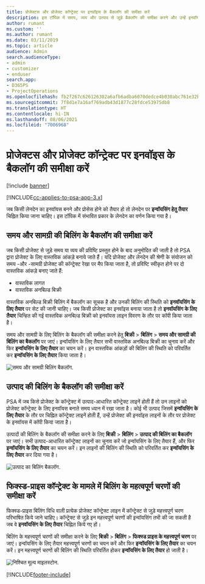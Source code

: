 ```yaml
---
title: प्रोजेक्टस और प्रोजेक्ट कॉन्ट्रेक्ट पर इनवॉइस के बैकलॉग की समीक्षा करें
description: इस टॉपिक में समय, व्यय और उत्पाद से जुड़े बैकलॉग की समीक्षा करने और उन्हें इनवॉयस बनाने के लिए तैयार करने के तरीके के बारे में जानकारी प्रदान की गई है।
author: rumant
ms.custom: ''
ms.author: rumant
ms.date: 03/11/2019
ms.topic: article
audience: Admin
search.audienceType:
- admin
- customizer
- enduser
search.app:
- D365PS
- ProjectOperations
ms.openlocfilehash: fb2f267c626126302a6afb6adba6070dedce4b030abc761e32b23df174d49ecb
ms.sourcegitcommit: 7f8d1e7a16af769adb43d1877c28fdce53975db8
ms.translationtype: HT
ms.contentlocale: hi-IN
ms.lasthandoff: 08/06/2021
ms.locfileid: "7006968"
---
```

# <a name="review-the-invoicing-backlog-on-projects-and-project-contracts"></a>प्रोजेक्टस और प्रोजेक्ट कॉन्ट्रेक्ट पर इनवॉइस के बैकलॉग की समीक्षा करें

[!include [banner](../includes/psa-now-project-operations.md)]

[!INCLUDE[cc-applies-to-psa-app-3.x](../includes/cc-applies-to-psa-app-3x.md)]

जब किसी लेनदेन का इनवॉयस बनने और प्रोसेस होने को तैयार हो तो लेनदेन पर **इन्वॉयसिंग हेतु तैयार** चिह्नित किया जाना चाहिए। इस टॉपिक में संभावित प्रकार के लेनदेन का वर्णन किया गया है।

## <a name="review-the-time-and-material-billing-backlog"></a>समय और सामग्री की बिलिंग के बैकलॉग की समीक्षा करें

जब किसी प्रोजेक्ट से जुड़े समय या व्यय की प्रविष्टि प्रस्तुत होने के बाद अनुमोदित की जाती है तो PSA द्वारा प्रोजेक्ट के लिए वास्तविक आंकड़े बनाये जाते हैं। यदि प्रोजेक्ट और लेनदेन की श्रेणी के संयोजन को समय -और -सामग्री प्रोजेक्ट की कॉन्ट्रेक्ट रेखा पर मैप किया जाता है, तो प्रविष्टि स्वीकृत होने पर दो वास्तविक आंकड़े बनाए जाते हैं:

- वास्तविक लागत 
- वास्तविक अनबिल्ड बिक्री

वास्तविक अनबिल्ड बिक्री बिलिंग में बैकलॉग का सूचक है और उनकी बिलिंग की स्थिति को **इनवॉयसिंग के लिए तैयार** पर सेट की जानी चाहिए। जब किसी प्रोजेक्ट का इनवॉइस बनाया जाता है तो **इनवॉयसिंग के लिए तैयार** चिन्हित की गई वास्तविक अनबिल्ड बिक्री को इनवॉयस लाइन विवरण के तौर पर कॉपी किया जाता है।

समय और सामग्री के लिए बिलिंग के बैकलॉग की समीक्षा करने हेतु **बिक्री** \> **बिलिंग** \> **समय और सामग्री की बिलिंग का बैकलॉग** पर जाएं। इन्वॉयसिंग के लिए तैयार सभी वास्तविक अनबिल्ड बिक्री का चुनाव करें और फिर **इन्वॉयसिंग के लिए तैयार** का चयन करें। इन वास्तविक आंकड़ों की बिलिंग की स्थिति को परिवर्तित कर **इन्वॉयसिंग के लिए तैयार** किया जाता है।

![समय और सामग्री बिलिंग बैकलॉग.](media/TMBacklog.png)

## <a name="review-the-product-billing-backlog"></a>उत्पाद की बिलिंग के बैकलॉग की समीक्षा करें

PSA में जब किसे प्रोजेक्ट के कॉन्ट्रेक्ट में उत्पाद-आधारित कॉन्ट्रेक्ट लाइनें होती हैं तो उन लाइनों को प्रोजेक्ट कॉन्ट्रेक्ट के लिए इनवॉयस बनाते समय ध्यान में रखा जाता है। कोई भी उत्पाद जिसमें **इन्वॉयसिंग के लिए तैयार** के तौर पर चिह्नित कॉन्ट्रेक्ट लाइनें होती हैं, उन्हें प्रोजेक्ट की इनवॉइस लाइनों के तौर पर प्रोजेक्ट के इनवॉयस में कॉपी किया जाता है।

उत्पादों की बिलिंग के बैकलॉग की समीक्षा करने के लिए **बिक्री** \> **बिलिंग** \> **उत्पाद की बिलिंग का बैकलॉग** पर जाएं। सभी उत्पाद-आधारित कॉन्ट्रेक्ट लाइनों का चुनाव करें जो इन्वॉयसिंग के लिए तैयार हैं, और फिर **इन्वॉयसिंग के लिए तैयार** का चयन करें। इन लाइनों की बिलिंग की स्थिति को परिवर्तित कर **इन्वॉयसिंग के लिए तैयार** कर दिया गया है।

![उत्पाद का बिलिंग बैकलॉग.](media/ProductBacklog.png)

## <a name="review-billing-milestones-on-fixed-price-contracts"></a>फिक्स्ड-प्राइस कॉन्ट्रेक्ट के मामले में बिलिंग के महत्वपूर्ण चरणों की समीक्षा करें

फिक्स्ड-प्राइस बिलिंग विधि वाली प्रत्येक प्रोजेक्ट कॉन्ट्रेक्ट लाइन में कॉन्ट्रेक्ट से जुड़े महत्त्वपूर्ण चरण परिभाषित किये जाने चाहिए। कॉन्ट्रेक्ट से जुड़े इन महत्त्वपूर्ण चरणों की इन्वॉयसिंग तभी की जा सकती है जब वे **इनवॉयसिंग के लिए तैयार** चिह्नित किये गए हों। 

बिलिंग के महत्त्वपूर्ण चरणों की समीक्षा करने के लिए **बिक्री** \> **बिलिंग** \> **फिक्स्ड प्राइस के महत्त्वपूर्ण चरण** पर जाएं। इन्वॉयसिंग के लिए तैयार महत्त्वपूर्ण चरणों का चयन करें और फिर **इन्वॉयसिंग के लिए तैयार** का चयन करें। इन महत्त्वपूर्ण चरणों की बिलिंग की स्थिति परिवर्तित होकर **इन्वॉयसिंग के लिए तैयार** हो जाती है।

![निश्चित मूल्य माइलस्टोन.](media/FPBacklog.png)


[!INCLUDE[footer-include](../includes/footer-banner.md)]